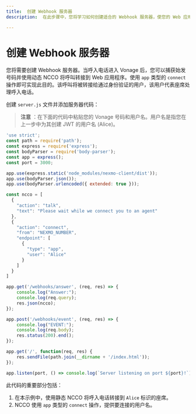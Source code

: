 ```yaml
---
title:  创建 Webhook 服务器
description:  在此步骤中，您将学习如何创建适合的 Webhook 服务器，使您的 Web 应用能够接受呼入的 PSTN 电话。

---
```


创建 Webhook 服务器
==============

您将需要创建 Webhook 服务器。当呼入电话进入 Vonage 后，您可以捕获始发号码并使用动态 NCCO 将呼叫转接到 Web 应用程序。使用 `app` 类型的 `connect` 操作即可实现此目的。该呼叫将被转接给通过身份验证的用户，该用户代表座席处理呼入电话。

创建 `server.js` 文件并添加服务器代码：

> **注意** ：在下面的代码中粘贴您的 Vonage 号码和用户名。用户名是指您在上一步中为其创建 JWT 的用户名 (Alice)。

```javascript
'use strict';
const path = require('path');
const express = require('express');
const bodyParser = require('body-parser');
const app = express();
const port = 3000;

app.use(express.static('node_modules/nexmo-client/dist'));
app.use(bodyParser.json());
app.use(bodyParser.urlencoded({ extended: true }));

const ncco = [
  {
    "action": "talk",
    "text": "Please wait while we connect you to an agent"
  },
  {
    "action": "connect",
    "from": "NEXMO_NUMBER",
    "endpoint": [
      {
        "type": "app",
        "user": "Alice"
      }
    ]
  }
]

app.get('/webhooks/answer', (req, res) => {
    console.log("Answer:");
    console.log(req.query);
    res.json(ncco);
});

app.post('/webhooks/event', (req, res) => {
    console.log("EVENT:");
    console.log(req.body);
    res.status(200).end();
});

app.get('/', function(req, res) {
    res.sendFile(path.join(__dirname + '/index.html'));
});

app.listen(port, () => console.log(`Server listening on port ${port}!`));

```

此代码的重要部分包括：

1. 在本示例中，使用静态 NCCO 将呼入电话转接到 `Alice` 标识的座席。
2. NCCO 使用 `app` 类型的 `connect` 操作，提供要连接的用户名。

